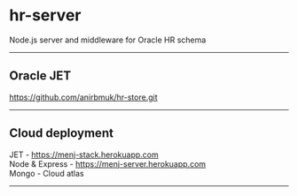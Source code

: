 # hr-server
Node.js server and middleware for Oracle HR schema

- - - -

## Oracle JET
https://github.com/anirbmuk/hr-store.git

- - - -

## Cloud deployment
JET - https://menj-stack.herokuapp.com  
Node & Express - https://menj-server.herokuapp.com  
Mongo - Cloud atlas  

- - - -

